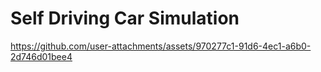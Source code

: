 # Self Driving Car Simulation

https://github.com/user-attachments/assets/970277c1-91d6-4ec1-a6b0-2d746d01bee4

